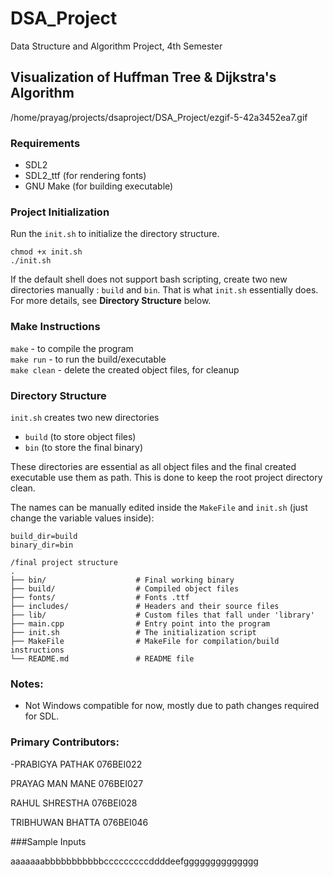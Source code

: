 # DSA_Project

Data Structure and Algorithm Project, 4th Semester

## Visualization of Huffman Tree & Dijkstra's Algorithm
/home/prayag/projects/dsaproject/DSA_Project/ezgif-5-42a3452ea7.gif

### Requirements

- SDL2
- SDL2_ttf (for rendering fonts)
- GNU Make (for building executable)

### Project Initialization

Run the `init.sh` to initialize the directory structure.

```
chmod +x init.sh
./init.sh
```

If the default shell does not support bash scripting, create two
new directories manually : `build` and `bin`. That is what `init.sh`
essentially does. For more details, see **Directory Structure** below.

### Make Instructions

`make` - to compile the program\
`make run` - to run the build/executable\
`make clean` - delete the created object files, for cleanup

### Directory Structure

`init.sh` creates two new directories

- `build` (to store object files)
- `bin` (to store the final binary)

These directories are essential as all object files and the final
created executable use them as path. This is done to keep the root
project directory clean.

The names can be manually edited inside the `MakeFile` and
`init.sh` (just change the variable values inside):

```
build_dir=build
binary_dir=bin
```

```
/final project structure
.
├── bin/                    # Final working binary
├── build/                  # Compiled object files
├── fonts/                  # Fonts .ttf
├── includes/               # Headers and their source files
├── lib/                    # Custom files that fall under 'library'
├── main.cpp                # Entry point into the program
├── init.sh                 # The initialization script
├── MakeFile                # MakeFile for compilation/build instructions
└── README.md               # README file
```

### Notes:

- Not Windows compatible for now, mostly due to path changes required for SDL.

### Primary Contributors:

-PRABIGYA PATHAK 076BEI022

PRAYAG MAN MANE 076BEI027

RAHUL SHRESTHA 076BEI028

TRIBHUWAN BHATTA 076BEI046

###Sample Inputs

aaaaaaabbbbbbbbbbbcccccccccddddeefgggggggggggggg

